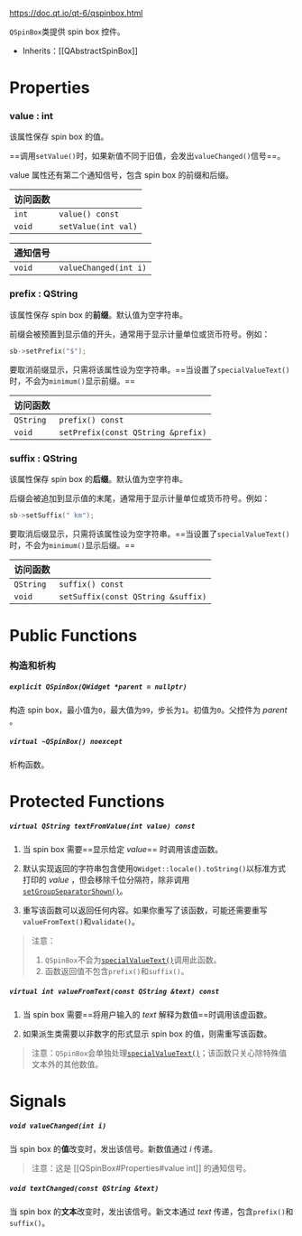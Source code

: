 https://doc.qt.io/qt-6/qspinbox.html

`QSpinBox`类提供 spin box 控件。

- Inherits：[[QAbstractSpinBox]]

# Properties

### value : int

该属性保存 spin box 的值。

==调用`setValue()`时，如果新值不同于旧值，会发出`valueChanged()`信号==。

value 属性还有第二个通知信号，包含 spin box 的前缀和后缀。

| 访问函数   |                     |
| ------ | ------------------- |
| `int`  | `value() const`     |
| `void` | `setValue(int val)` |

| 通知信号   |                       |
| ------ | --------------------- |
| `void` | `valueChanged(int i)` |

### prefix : QString

该属性保存 spin box 的**前缀**。默认值为空字符串。

前缀会被预置到显示值的开头，通常用于显示计量单位或货币符号。例如：

```cpp
sb->setPrefix("$");
```

要取消前缀显示，只需将该属性设为空字符串。==当设置了`specialValueText()`时，不会为`minimum()`显示前缀。==

| 访问函数      |                                    |
| --------- | ---------------------------------- |
| `QString` | `prefix() const`                   |
| `void`    | `setPrefix(const QString &prefix)` |

### suffix : QString

该属性保存 spin box 的**后缀**。默认值为空字符串。

后缀会被追加到显示值的末尾，通常用于显示计量单位或货币符号。例如：

```cpp
sb->setSuffix(" km");
```

要取消后缀显示，只需将该属性设为空字符串。==当设置了`specialValueText()`时，不会为`minimum()`显示后缀。==

| 访问函数      |                                    |
| --------- | ---------------------------------- |
| `QString` | `suffix() const`                   |
| `void`    | `setSuffix(const QString &suffix)` |


# Public Functions

### 构造和析构

##### `explicit QSpinBox(QWidget *parent = nullptr)`

构造 spin box，最小值为`0`，最大值为`99`，步长为`1`。初值为`0`。父控件为 *parent* 。

##### `virtual ~QSpinBox() noexcept`

析构函数。

# Protected Functions

##### `virtual QString textFromValue(int value) const`

1. 当 spin box 需要==显示给定 *value*== 时调用该虚函数。

2. 默认实现返回的字符串包含使用`QWidget::locale().toString()`以标准方式打印的 *value* ，但会移除千位分隔符，除非调用[`setGroupSeparatorShown()`](https://doc.qt.io/qt-6/qabstractspinbox.html#showGroupSeparator-prop)。

3. 重写该函数可以返回任何内容。如果你重写了该函数，可能还需要重写`valueFromText()`和`validate()`。

> 注意：
> 1. `QSpinBox`不会为[`specialValueText()`](https://doc.qt.io/qt-6/qabstractspinbox.html#specialValueText-prop)调用此函数。
> 2. 函数返回值不包含`prefix()`和`suffix()`。

##### `virtual int valueFromText(const QString &text) const`

1. 当 spin box 需要==将用户输入的 *text* 解释为数值==时调用该虚函数。

2. 如果派生类需要以非数字的形式显示 spin box 的值，则需重写该函数。

> 注意：`QSpinBox`会单独处理[`specialValueText()`](https://doc.qt.io/qt-6/qabstractspinbox.html#specialValueText-prop)；该函数只关心除特殊值文本外的其他数值。

# Signals

##### `void valueChanged(int i)`

当 spin box 的**值**改变时，发出该信号。新数值通过 *i* 传递。

> 注意：这是 [[QSpinBox#Properties#value int]] 的通知信号。

##### `void textChanged(const QString &text)`

当 spin box 的**文本**改变时，发出该信号。新文本通过 *text* 传递，包含`prefix()`和`suffix()`。


